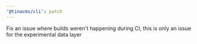 ```yaml
---
'@tinacms/cli': patch
---
```


Fix an issue where builds weren't happening during CI, this is only an issue for the experimental data layer
